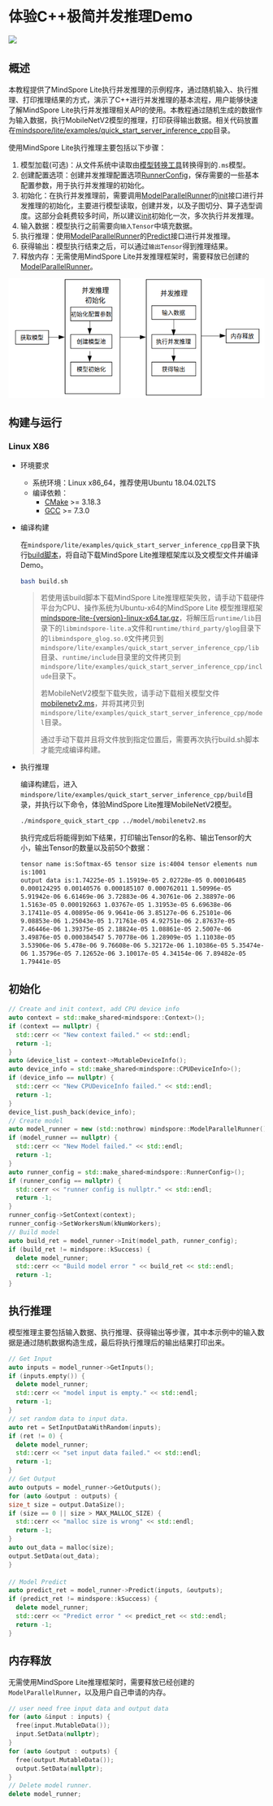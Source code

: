 # 体验C++极简并发推理Demo

<a href="https://gitee.com/mindspore/docs/blob/r1.9/docs/lite/docs/source_zh_cn/quick_start/quick_start_server_inference_cpp.md" target="_blank"><img src="https://mindspore-website.obs.cn-north-4.myhuaweicloud.com/website-images/r1.9/resource/_static/logo_source.png"></a>

## 概述

本教程提供了MindSpore Lite执行并发推理的示例程序，通过随机输入、执行推理、打印推理结果的方式，演示了C++进行并发推理的基本流程，用户能够快速了解MindSpore Lite执行并发推理相关API的使用。本教程通过随机生成的数据作为输入数据，执行MobileNetV2模型的推理，打印获得输出数据。相关代码放置在[mindspore/lite/examples/quick_start_server_inference_cpp](https://gitee.com/mindspore/mindspore/tree/r1.9/mindspore/lite/examples/quick_start_server_inference_cpp)目录。

使用MindSpore Lite执行推理主要包括以下步骤：

1. 模型加载(可选)：从文件系统中读取由[模型转换工具](https://www.mindspore.cn/lite/docs/zh-CN/r1.9/use/converter_tool.html)转换得到的`.ms`模型。
2. 创建配置选项：创建并发推理配置选项[RunnerConfig](https://www.mindspore.cn/lite/api/zh-CN/r1.9/api_cpp/mindspore.html#runnerconfig)，保存需要的一些基本配置参数，用于执行并发推理的初始化。
3. 初始化：在执行并发推理前，需要调用[ModelParallelRunner](https://www.mindspore.cn/lite/api/zh-CN/r1.9/api_cpp/mindspore.html#modelparallelrunner)的[init](https://www.mindspore.cn/lite/api/zh-CN/r1.9/api_cpp/mindspore.html#init)接口进行并发推理的初始化，主要进行模型读取，创建并发，以及子图切分、算子选型调度。这部分会耗费较多时间，所以建议[init](https://www.mindspore.cn/lite/api/zh-CN/r1.9/api_cpp/mindspore.html#init)初始化一次，多次执行并发推理。
4. 输入数据：模型执行之前需要向`输入Tensor`中填充数据。
5. 执行推理：使用[ModelParallelRunner](https://www.mindspore.cn/lite/api/zh-CN/r1.9/api_cpp/mindspore.html#modelparallelrunner)的[Predict](https://www.mindspore.cn/lite/api/zh-CN/r1.9/api_cpp/mindspore.html#predict)接口进行并发推理。
6. 获得输出：模型执行结束之后，可以通过`输出Tensor`得到推理结果。
7. 释放内存：无需使用MindSpore Lite并发推理框架时，需要释放已创建的[ModelParallelRunner](https://www.mindspore.cn/lite/api/zh-CN/r1.9/api_cpp/mindspore.html#modelparallelrunner)。

![img](../images/server_inference.png)

## 构建与运行

### Linux X86

- 环境要求

    - 系统环境：Linux x86_64，推荐使用Ubuntu 18.04.02LTS
    - 编译依赖：
        - [CMake](https://cmake.org/download/) >= 3.18.3
        - [GCC](https://gcc.gnu.org/releases.html) >= 7.3.0

- 编译构建

  在`mindspore/lite/examples/quick_start_server_inference_cpp`目录下执行[build脚本](https://gitee.com/mindspore/mindspore/blob/r1.9/mindspore/lite/examples/quick_start_server_inference_cpp/build.sh)，将自动下载MindSpore Lite推理框架库以及文模型文件并编译Demo。

  ```bash
  bash build.sh
  ```

  > 若使用该build脚本下载MindSpore Lite推理框架失败，请手动下载硬件平台为CPU、操作系统为Ubuntu-x64的MindSpore Lite 模型推理框架[mindspore-lite-{version}-linux-x64.tar.gz](https://www.mindspore.cn/lite/docs/zh-CN/r1.9/use/downloads.html)，将解压后`runtime/lib`目录下的`libmindspore-lite.a`文件和`runtime/third_party/glog`目录下的`libmindspore_glog.so.0`文件拷贝到`mindspore/lite/examples/quick_start_server_inference_cpp/lib`目录、`runtime/include`目录里的文件拷贝到`mindspore/lite/examples/quick_start_server_inference_cpp/include`目录下。
  >
  > 若MobileNetV2模型下载失败，请手动下载相关模型文件[mobilenetv2.ms](https://download.mindspore.cn/model_zoo/official/lite/quick_start/mobilenetv2.ms)，并将其拷贝到`mindspore/lite/examples/quick_start_server_inference_cpp/model`目录。
  >
  > 通过手动下载并且将文件放到指定位置后，需要再次执行build.sh脚本才能完成编译构建。

- 执行推理

  编译构建后，进入`mindspore/lite/examples/quick_start_server_inference_cpp/build`目录，并执行以下命令，体验MindSpore Lite推理MobileNetV2模型。

  ```bash
  ./mindspore_quick_start_cpp ../model/mobilenetv2.ms
  ```

  执行完成后将能得到如下结果，打印输出Tensor的名称、输出Tensor的大小，输出Tensor的数量以及前50个数据：

  ```text
  tensor name is:Softmax-65 tensor size is:4004 tensor elements num is:1001
  output data is:1.74225e-05 1.15919e-05 2.02728e-05 0.000106485 0.000124295 0.00140576 0.000185107 0.000762011 1.50996e-05 5.91942e-06 6.61469e-06 3.72883e-06 4.30761e-06 2.38897e-06 1.5163e-05 0.000192663 1.03767e-05 1.31953e-05 6.69638e-06 3.17411e-05 4.00895e-06 9.9641e-06 3.85127e-06 6.25101e-06 9.08853e-06 1.25043e-05 1.71761e-05 4.92751e-06 2.87637e-05 7.46446e-06 1.39375e-05 2.18824e-05 1.08861e-05 2.5007e-06 3.49876e-05 0.000384547 5.70778e-06 1.28909e-05 1.11038e-05 3.53906e-06 5.478e-06 9.76608e-06 5.32172e-06 1.10386e-05 5.35474e-06 1.35796e-05 7.12652e-06 3.10017e-05 4.34154e-06 7.89482e-05 1.79441e-05
  ```

## 初始化

```c++
// Create and init context, add CPU device info
auto context = std::make_shared<mindspore::Context>();
if (context == nullptr) {
  std::cerr << "New context failed." << std::endl;
  return -1;
}
auto &device_list = context->MutableDeviceInfo();
auto device_info = std::make_shared<mindspore::CPUDeviceInfo>();
if (device_info == nullptr) {
  std::cerr << "New CPUDeviceInfo failed." << std::endl;
  return -1;
}
device_list.push_back(device_info);
// Create model
auto model_runner = new (std::nothrow) mindspore::ModelParallelRunner();
if (model_runner == nullptr) {
  std::cerr << "New Model failed." << std::endl;
  return -1;
}
auto runner_config = std::make_shared<mindspore::RunnerConfig>();
if (runner_config == nullptr) {
  std::cerr << "runner config is nullptr." << std::endl;
  return -1;
}
runner_config->SetContext(context);
runner_config->SetWorkersNum(kNumWorkers);
// Build model
auto build_ret = model_runner->Init(model_path, runner_config);
if (build_ret != mindspore::kSuccess) {
  delete model_runner;
  std::cerr << "Build model error " << build_ret << std::endl;
  return -1;
}
```

## 执行推理

模型推理主要包括输入数据、执行推理、获得输出等步骤，其中本示例中的输入数据是通过随机数据构造生成，最后将执行推理后的输出结果打印出来。

```c++
// Get Input
auto inputs = model_runner->GetInputs();
if (inputs.empty()) {
  delete model_runner;
  std::cerr << "model input is empty." << std::endl;
  return -1;
}
// set random data to input data.
auto ret = SetInputDataWithRandom(inputs);
if (ret != 0) {
  delete model_runner;
  std::cerr << "set input data failed." << std::endl;
  return -1;
}
// Get Output
auto outputs = model_runner->GetOutputs();
for (auto &output : outputs) {
size_t size = output.DataSize();
if (size == 0 || size > MAX_MALLOC_SIZE) {
  std::cerr << "malloc size is wrong" << std::endl;
  return -1;
}
auto out_data = malloc(size);
output.SetData(out_data);
}

// Model Predict
auto predict_ret = model_runner->Predict(inputs, &outputs);
if (predict_ret != mindspore::kSuccess) {
  delete model_runner;
  std::cerr << "Predict error " << predict_ret << std::endl;
  return -1;
}
```

## 内存释放

无需使用MindSpore Lite推理框架时，需要释放已经创建的`ModelParallelRunner`，以及用户自己申请的内存。

```c++
// user need free input data and output data
for (auto &input : inputs) {
  free(input.MutableData());
  input.SetData(nullptr);
}
for (auto &output : outputs) {
  free(output.MutableData());
  output.SetData(nullptr);
}
// Delete model runner.
delete model_runner;
```
